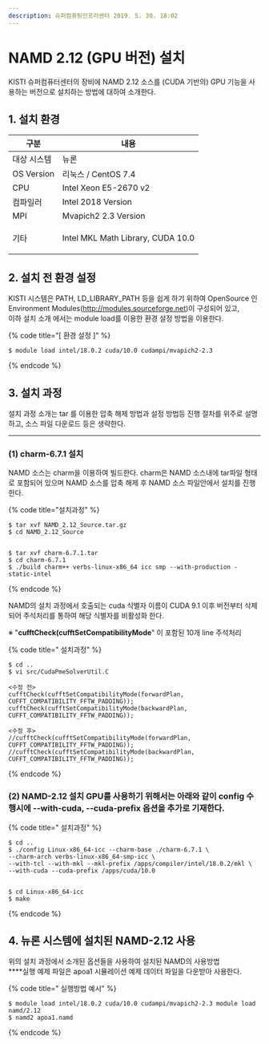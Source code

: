 ```yaml
---
description: 슈퍼컴퓨팅인프라센터 2019. 5. 30. 18:02
---
```


# NAMD 2.12 (GPU 버전) 설치

KISTI 슈퍼컴퓨터센터의 장비에 NAMD 2.12 소스를 (CUDA 기반의) GPU 기능을 사용하는 버전으로 설치하는 방법에 대하여 소개한다.

## **1. 설치 환경**

|   **구분**       | **내용**                            |
| -------------- | --------------------------------- |
|  대상 시스템        | 뉴론                                |
|  OS Version    | 리눅스 / CentOS 7.4                  |
|  CPU           | Intel Xeon E5-2670 v2             |
|  컴파일러          | Intel 2018 Version                |
|  MPI           | Mvapich2 2.3 Version              |
| <p> 기타<br></p> | Intel MKL Math Library, CUDA 10.0 |



## **2. 설치 전 환경 설정**

KISTI 시스템은 PATH, LD\_LIBRARY\_PATH 등을 쉽게 하기 위하여 OpenSource 인\
Environment Modules(http://modules.sourceforge.net)이 구성되어 있고,\
이하 설치 소개 에서는 module load를 이용한 환경 설정 방법을 이용한다.

{% code title="[ 환경 설정 ]" %}
```
$ module load intel/18.0.2 cuda/10.0 cudampi/mvapich2-2.3
```
{% endcode %}

## **3. 설치 과정**

&#x20;설치 과정 소개는 tar 를 이용한 압축 해제 방법과 설정 방법등 진행 절차를 위주로 설명하고, 소스 파일 다운로드 등은 생략한다.&#x20;

****

### **(1) charm-6.7.1 설치**&#x20;

NAMD 소스는 charm을 이용하여 빌드한다. charm은 NAMD 소스내에 tar파일 형태로 포함되어 있으며 NAMD 소스를 압축 해제 후 NAMD 소스 파일안에서 설치를 진행한다.

{% code title="설치과정" %}
```
$ tar xvf NAMD_2.12_Source.tar.gz
$ cd NAMD_2.12_Source  


$ tar xvf charm-6.7.1.tar
$ cd charm-6.7.1
$ ./build charm++ verbs-linux-x86_64 icc smp --with-production -static-intel 
```
{% endcode %}

NAMD의 설치 과정에서 호출되는 cuda 식별자 이름이 CUDA 9.1 이후 버전부터 삭제되어 주석처리를 통하여 해당 식별자를 비활성화 한다.&#x20;

※ "**cufftCheck(cufftSetCompatibilityMode**" 이 포함된 10개 line 주석처리

{% code title="  설치과정" %}
```
$ cd ..
$ vi src/CudaPmeSolverUtil.C 

<수정 전>
cufftCheck(cufftSetCompatibilityMode(forwardPlan, CUFFT_COMPATIBILITY_FFTW_PADDING));
cufftCheck(cufftSetCompatibilityMode(backwardPlan, CUFFT_COMPATIBILITY_FFTW_PADDING));
 
<수정 후>
//cufftCheck(cufftSetCompatibilityMode(forwardPlan, CUFFT_COMPATIBILITY_FFTW_PADDING));
//cufftCheck(cufftSetCompatibilityMode(backwardPlan, CUFFT_COMPATIBILITY_FFTW_PADDING));
```
{% endcode %}



### **(2) NAMD-2.12 설치** GPU를 사용하기 위해서는 아래와 같이 config 수행시에 --with-cuda, --cuda-prefix 옵션을 추가로 기재한다. &#x20;

{% code title="  설치과정" %}
```
$ cd ..
$ ./config Linux-x86_64-icc --charm-base ./charm-6.7.1 \
--charm-arch verbs-linux-x86_64-smp-icc \
--with-tcl --with-mkl --mkl-prefix /apps/compiler/intel/18.0.2/mkl \
--with-cuda --cuda-prefix /apps/cuda/10.0


$ cd Linux-x86_64-icc
$ make
```
{% endcode %}



## **4. 뉴론 시스템에 설치된 NAMD-2.12 사용**

&#x20;위의 설치 과정에서 소개된 옵션들을 사용하여 설치된 NAMD의 사용방법  \
****실행 예제 파일은 apoa1 시뮬레이션 예제 데이터 파일을 다운받아 사용한다.&#x20;

{% code title="  실행방법 예시" %}
```
$ module load intel/18.0.2 cuda/10.0 cudampi/mvapich2-2.3 module load namd/2.12
$ namd2 apoa1.namd
```
{% endcode %}
